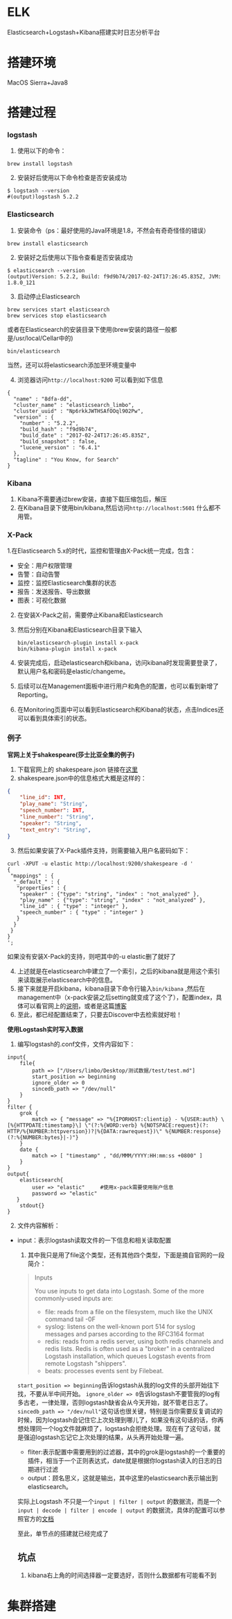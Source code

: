 # ELK
Elasticsearch+Logstash+Kibana搭建实时日志分析平台

# 搭建环境

MacOS Sierra+Java8

# 搭建过程

### logstash

1. 使用以下的命令：

```brew install logstash```

2. 安装好后使用以下命令检查是否安装成功

```
$ logstash --version  
#(output)logstash 5.2.2
```

### Elasticsearch

1. 安装命令（ps：最好使用的Java环境是1.8，不然会有奇奇怪怪的错误）

```brew install elasticsearch```

2. 安装好之后使用以下指令查看是否安装成功

```
$ elasticsearch --version
(output)Version: 5.2.2, Build: f9d9b74/2017-02-24T17:26:45.835Z, JVM: 1.8.0_121
```

3. 启动停止Elasticsearch

```
brew services start elasticsearch
brew services stop elasticsearch
```

或者在Elasticsearch的安装目录下使用(brew安装的路径一般都是/usr/local/Cellar中的)

```bin/elasticsearch```

当然，还可以将elasticsearch添加至环境变量中

4. 浏览器访问```http://localhost:9200``` 可以看到如下信息

```
{
  "name" : "8dfa-dd",
  "cluster_name" : "elasticsearch_limbo",
  "cluster_uuid" : "Np6rkkJWTHSAfOOql902Pw",
  "version" : {
    "number" : "5.2.2",
    "build_hash" : "f9d9b74",
    "build_date" : "2017-02-24T17:26:45.835Z",
    "build_snapshot" : false,
    "lucene_version" : "6.4.1"
  },
  "tagline" : "You Know, for Search"
}
```

### Kibana

1. Kibana不需要通过brew安装，直接下载压缩包后，解压
2. 在Kibana目录下使用bin/kibana,然后访问```http://localhost:5601``` 什么都不用管。

### X-Pack

1.在Elasticsearch 5.x的时代，监控和管理由X-Pack统一完成，包含：

- 安全：用户权限管理
- 告警：自动告警
- 监控：监控Elasticsearch集群的状态
- 报告：发送报告、导出数据
- 图表：可视化数据

2. 在安装X-Pack之前，需要停止Kibana和Elasticsearch

3. 然后分别在Kibana和Elasticsearch目录下输入

   ```
   bin/elasticsearch-plugin install x-pack
   bin/kibana-plugin install x-pack
   ```

4. 安装完成后，启动elasticsearch和kibana，访问kibana时发现需要登录了， 默认用户名和密码是elastic/changeme。

5. 后续可以在Management面板中进行用户和角色的配置，也可以看到新增了Reporting。

6. 在Monitoring页面中可以看到Elasticsearch和Kibana的状态，点击Indices还可以看到具体索引的状态。



### 例子

**官网上关于shakespeare(莎士比亚全集的例子)**

1. 下载官网上的 shakespeare.json 链接在[这里](https://www.elastic.co/guide/en/kibana/current/tutorial-load-dataset.html)
2. shakespeare.json中的信息格式大概是这样的：

```json
{
    "line_id": INT,
    "play_name": "String",
    "speech_number": INT,
    "line_number": "String",
    "speaker": "String",
    "text_entry": "String",
}
```

3. 然后如果安装了X-Pack插件支持，则需要输入用户名密码如下：

``` 
curl -XPUT -u elastic http://localhost:9200/shakespeare -d '
{
 "mappings" : {
  "_default_" : {
   "properties" : {
    "speaker" : {"type": "string", "index" : "not_analyzed" },
    "play_name" : {"type": "string", "index" : "not_analyzed" },
    "line_id" : { "type" : "integer" },
    "speech_number" : { "type" : "integer" }
   }
  }
 }
}
';
```

如果没有安装X-Pack的支持，则吧其中的-u elastic删了就好了

4. 上述就是在elasticsearch中建立了一个索引，之后的kibana就是用这个索引来读取展示elasticsearch中的信息。
5. 接下来就是开启kibana，kibana目录下命令行输入```bin/kibana``` ,然后在management中（x-pack安装之后setting就变成了这个了），配置index，具体可以看官网上的[说明](https://www.elastic.co/guide/en/kibana/current/tutorial-define-index.html)，或者是这篇[博客](http://blog.csdn.net/ywheel1989/article/details/60519151)
6. 至此，都已经配置结束了，只要去Discover中去检索就好啦！


**使用Logstash实时写入数据**

1. 编写logstash的.conf文件，文件内容如下：

```
input{
    file{
        path => ["/Users/limbo/Desktop/测试数据/test/test.md"]
	    start_position => beginning
        ignore_older => 0
        sincedb_path => "/dev/null"
    }
}   
filter {
    grok {
        match => { "message" => "%{IPORHOST:clientip} - %{USER:auth} \[%{HTTPDATE:timestamp}\] \"(?:%{WORD:verb} %{NOTSPACE:request}(?: HTTP/%{NUMBER:httpversion})?|%{DATA:rawrequest})\" %{NUMBER:response} (?:%{NUMBER:bytes}|-)"}
    }
    date {
        match => [ "timestamp" , "dd/MMM/YYYY:HH:mm:ss +0800" ]
    }
}
output{
    elasticsearch{
        user => "elastic"     #使用x-pack需要使用账户信息
        password => "elastic"
   }
    stdout{}
}
```

2. 文件内容解析：

- input：表示logstash读取文件的一下信息和相关读取配置

  1. 其中我只是用了file这个类型，还有其他四个类型，下面是摘自官网的一段简介：

  > Inputs
  >
  > You use inputs to get data into Logstash. Some of the more commonly-used inputs are:
  >
  > - file: reads from a file on the filesystem, much like the UNIX command tail -0F
  > - syslog: listens on the well-known port 514 for syslog messages and parses according to the RFC3164 format
  > - redis: reads from a redis server, using both redis channels and redis lists. Redis is often used as a "broker" in a centralized Logstash installation, which queues Logstash events from remote Logstash "shippers".
  > - beats: processes events sent by Filebeat.

  `start_position => beginning`告诉logstash从我的log文件的头部开始往下找，不要从半中间开始。
  `ignore_older => 0`告诉logstash不要管我的log有多古老，一律处理，否则logstash缺省会从今天开始，就不管老日志了。
  `sincedb_path => "/dev/null"`这句话也很关键，特别是当你需要反复调试的时候，因为logstash会记住它上次处理到哪儿了，如果没有这句话的话，你再想处理同一个log文件就麻烦了，logstash会拒绝处理。现在有了这句话，就是强迫logstash忘记它上次处理的结果，从头再开始处理一遍。

  - fliter:表示配置中需要用到的过滤器，其中的grok是logstash的一个重要的插件，相当于一个正则表达式，date就是根据你logstash读入的日志的日期进行过滤
  - output：顾名思义，这就是输出，其中这里的elasticsearch表示输出到elasticsearch。

  实际上Logstash 不只是一个`input | filter | output` 的数据流，而是一个 `input | decode | filter | encode | output` 的数据流，具体的配置可以参照官方的[文档](https://kibana.logstash.es/content/logstash/)

  至此，单节点的搭建就已经完成了

  ## 坑点

  1. kibana右上角的时间选择器一定要选好，否则什么数据都有可能看不到

# 集群搭建


